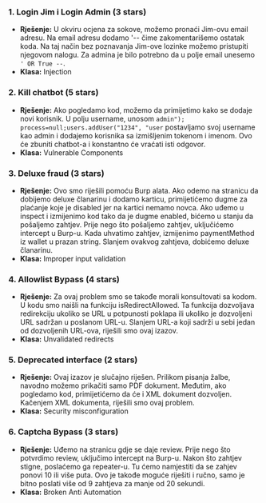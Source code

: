 ### 1. Login Jim i Login Admin (3 stars)
- **Rješenje:** U okviru ocjena za sokove, možemo pronaći Jim-ovu email adresu. Na email adresu dodamo '-- čime zakomentarišemo ostatak koda. Na taj način bez poznavanja Jim-ove lozinke možemo pristupiti njegovom nalogu. Za admina je bilo potrebno da u polje email unesemo `' OR True --`.
- **Klasa:** Injection

### 2. Kill chatbot (5 stars)
- **Rješenje:** Ako pogledamo kod, možemo da primijetimo kako se dodaje novi korisnik. U polju username, unosom `admin"); process=null;users.addUser("1234", "user` postavljamo svoj username kao admin i dodajemo korisnika sa izmišljenim tokenom i imenom. Ovo će zbuniti chatbot-a i konstantno će vraćati isti odgovor.
- **Klasa:** Vulnerable Components

### 3. Deluxe fraud (3 stars)
- **Rješenje:** Ovo smo riješili pomoću Burp alata. Ako odemo na stranicu da dobijemo deluxe članarinu i dodamo karticu, primijetićemo dugme za plaćanje koje je disabled jer na kartici nemamo novca. Ako uđemo u inspect i izmijenimo kod tako da je dugme enabled, bićemo u stanju da pošaljemo zahtjev. Prije nego što pošaljemo zahtjev, uključićemo intercept u Burp-u. Kada uhvatimo zahtjev, izmijenimo paymentMethod iz wallet u prazan string. Slanjem ovakvog zahtjeva, dobićemo deluxe članarinu.
- **Klasa:** Improper input validation

### 4. Allowlist Bypass (4 stars)
- **Rješenje:** Za ovaj problem smo se takođe morali konsultovati sa kodom. U kodu smo naišli na funkciju isRedirectAllowed. Ta funkcija dozvoljava redirekciju ukoliko se URL u potpunosti poklapa ili ukoliko je dozvoljeni URL sadržan u poslanom URL-u. Slanjem URL-a koji sadrži u sebi jedan od dozvoljenih URL-ova, riješili smo ovaj izazov.
- **Klasa:** Unvalidated redirects

### 5. Deprecated interface (2 stars)
- **Rješenje:** Ovaj izazov je slučajno riješen. Prilikom pisanja žalbe, navodno možemo prikačiti samo PDF dokument. Međutim, ako pogledamo kod, primijetićemo da će i XML dokument dozvoljen. Kačenjem XML dokumenta, riješili smo ovaj problem.
- **Klasa:** Security misconfiguration

### 6. Captcha Bypass (3 stars)
- **Rješenje:** Uđemo na stranicu gdje se daje review. Prije nego što potvrdimo review, uključimo intercept na Burp-u. Nakon što zahtjev stigne, poslaćemo ga repeater-u. Tu ćemo namjestiti da se zahjev ponovi 10 ili više puta. Ovo je takođe moguće riješiti i ručno, samo je bitno poslati više od 9 zahtjeva za manje od 20 sekundi.
- **Klasa:** Broken Anti Automation

